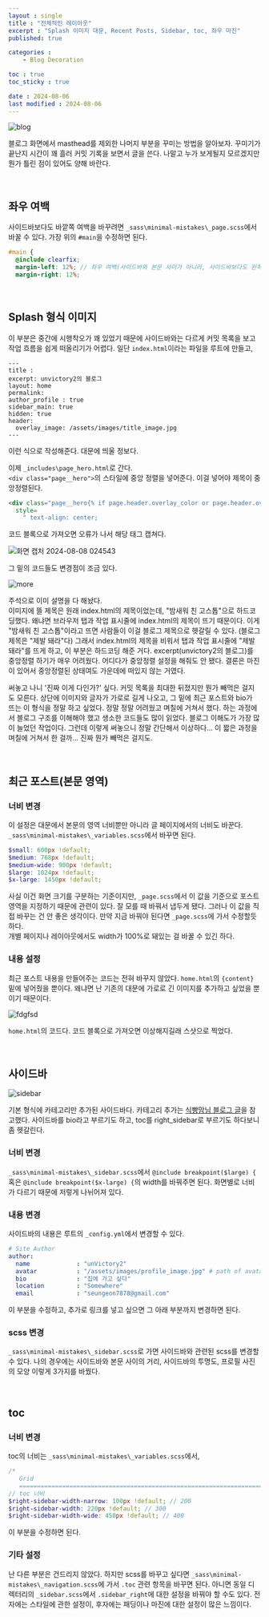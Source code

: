 ```yaml
---
layout : single
title : "전체적인 레이아웃"
excerpt : "Splash 이미지 대문, Recent Posts, Sidebar, toc, 좌우 마진"
published: true

categories : 
    - Blog Decoration

toc : true
toc_sticky : true

date : 2024-08-06
last modified : 2024-08-06
---
```


![blog](https://github.com/user-attachments/assets/7c4199e4-5c68-432e-aa9e-c80bc3a33152)

블로그 화면에서 masthead를 제외한 나머지 부분을 꾸미는 방법을 알아보자. 꾸미기가 끝난지 시간이 꽤 흘러 커밋 기록을 보면서 글을 쓴다. 나말고 누가 보게될지 모르겠지만 뭔가 틀린 점이 있어도 양해 바란다.

<br>

## 좌우 여백
사이드바보다도 바깥쪽 여백을 바꾸려면 `_sass\minimal-mistakes\_page.scss`에서 바꿀 수 있다. 가장 위의 `#main`을 수정하면 된다.
```scss
#main {
  @include clearfix;
  margin-left: 12%; // 좌우 여백(사이드바와 본문 사이가 아니라, 사이드바보다도 왼쪽)
  margin-right: 12%;
```

<br>

## Splash 형식 이미지
이 부분은 중간에 시행착오가 꽤 있었기 때문에 사이드바와는 다르게 커밋 목록을 보고 작업 흐름을 쉽게 떠올리기가 어렵다. 
일단 `index.html`이라는 파일을 루트에 만들고,  
```
---
title : 
excerpt: unvictory2의 블로그
layout: home
permalink:
author_profile : true
sidebar_main: true
hidden: true
header:
  overlay_image: /assets/images/title_image.jpg
---
```
이런 식으로 작성해준다. 대문에 띄울 정보다.  

이제 `_includes\page_hero.html`로 간다.  
`<div class="page__hero">`의 스타일에 중앙 정렬을 넣어준다. 이걸 넣어야 제목이 중앙정렬된다.  
```html
<div class="page__hero{% if page.header.overlay_color or page.header.overlay_image %}--overlay{% endif %}"
  style= 
    " text-align: center; 
```
코드 블록으로 가져오면 오류가 나서 해당 태그 캡쳐다.  

![화면 캡처 2024-08-08 024543](https://github.com/user-attachments/assets/1b475bf8-808e-4ab0-8b73-580378e1e85a)  

그 밑의 코드들도 변경점이 조금 있다.  

![more](https://github.com/user-attachments/assets/f9d4b30e-1580-4b66-a94e-8357d1272421)  

주석으로 이미 설명을 다 해놨다.  
이미지에 뜰 제목은 원래 index.html의 제목이었는데, "밤새워 친 고스톱"으로 하드코딩했다. 왜냐면 브라우저 탭과 작업 표시줄에 index.html의 제목이 뜨기 때문이다. 이게 "밤새워 친 고스톱"이라고 뜨면 사람들이 이걸 블로그 제목으로 헷갈릴 수 있다. (블로그 제목은 "제발 돼라"다) 그래서 index.html의 제목을 비워서 탭과 작업 표시줄에 "제발 돼라"를 뜨게 하고, 이 부분은 하드코딩 해준 거다.
excerpt(unvictory2의 블로그)를 중앙정렬 하기가 매우 어려웠다. 어디다가 중앙정렬 설정을 해줘도 안 됐다. 결론은 마진이 있어서 중앙정렬된 상태여도 가운데에 떠있지 않는 거였다.

써놓고 나니 '진짜 이게 다인가?' 싶다. 커밋 목록을 최대한 뒤졌지만 뭔가 빼먹은 걸지도 모른다. 상단에 이미지와 글자가 가로로 길게 나오고, 그 밑에 최근 포스트와 bio가 뜨는 이 형식을 정말 하고 싶었다. 정말 정말 어려웠고 며칠에 거쳐서 했다. 하는 과정에서 블로그 구조를 이해해야 했고 생소한 코드들도 많이 읽었다. 블로그 이해도가 가장 많이 늘었던 작업이다. 그런데 이렇게 써놓으니 정말 간단해서 이상하다... 이 짧은 과정을 며칠에 거쳐서 한 걸까... 진짜 뭔가 빼먹은 걸지도. 

<br/>

## 최근 포스트(본문 영역)
### 너비 변경
이 설정은 대문에서 본문의 영역 너비뿐만 아니라 글 페이지에서의 너비도 바꾼다. `_sass\minimal-mistakes\_variables.scss`에서 바꾸면 된다. 
```scss
$small: 600px !default;
$medium: 768px !default;
$medium-wide: 900px !default;
$large: 1024px !default;
$x-large: 1450px !default;
```
사실 이건 화면 크기를 구분하는 기준이지만, `_page.scss`에서 이 값을 기준으로 포스트 영역을 지정하기 때문에 관련이 있다. 잘 모를 때 바꿔서 냅두게 됐다. 그러나 이 값을 직접 바꾸는 건 안 좋은 생각이다. 만약 지금 바꿔야 된다면 `_page.scss`에 가서 수정할듯 하다.   
개별 페이지나 레이아웃에서도 width가 100%로 돼있는 걸 바꿀 수 있긴 하다.
### 내용 설정
최근 포스트 내용을 만들어주는 코드는 전혀 바꾸지 않았다. `home.html`의 `{content}` 밑에 넣어줬을 뿐이다. 왜냐면 난 기존의 대문에 가로로 긴 이미지를 추가하고 싶었을 뿐이기 때문이다.  

![fdgfsd](https://github.com/user-attachments/assets/38a611ad-9b99-4394-92c8-fcdd13223ddd)

`home.html`의 코드다. 코드 블록으로 가져오면 이상해지길래 스샷으로 찍었다.

<br/>

## 사이드바
![sidebar](https://github.com/user-attachments/assets/1487c527-4c2d-466c-a537-1d68fb372722)

기본 형식에 카테고리만 추가된 사이드바다. 카테고리 추가는 [식빵맘님 블로그 글](https://ansohxxn.github.io/blog/category/)을 참고했다. 사이드바를 bio라고 부르기도 하고, toc를 right_sidebar로 부르기도 하다보니 좀 헷갈린다.  

### 너비 변경
`_sass\minimal-mistakes\_sidebar.scss`에서 `@include breakpoint($large) {` 혹은 `@include breakpoint($x-large) {`의 width를 바꿔주면 된다. 화면별로 너비가 다르기 때문에 저렇게 나뉘어져 있다.

### 내용 변경
사이드바의 내용은 루트의 `_config.yml`에서 변경할 수 있다. 
```yml
# Site Author
author:
  name             : "unVictory2"
  avatar           : "/assets/images/profile_image.jpg" # path of avatar image, e.g. "/assets/images/bio-photo.jpg"
  bio              : "집에 가고 싶다"
  location         : "Somewhere"
  email            : "seungeon7878@gmail.com"
```
이 부분을 수정하고, 추가로 링크를 넣고 싶으면 그 아래 부분까지 변경하면 된다.



### scss 변경
`_sass\minimal-mistakes\_sidebar.scss`로 가면 사이드바와 관련된 scss를 변경할 수 있다. 나의 경우에는 사이드바와 본문 사이의 거리, 사이드바의 투명도, 프로필 사진의 모양 이렇게 3가지를 바꿨다.

<br>

## toc

### 너비 변경
toc의 너비는 `_sass\minimal-mistakes\_variables.scss`에서, 
```scss
/*
   Grid
   ========================================================================== */
// toc 너비
$right-sidebar-width-narrow: 100px !default; // 200
$right-sidebar-width: 220px !default; // 300
$right-sidebar-width-wide: 450px !default; // 400
```
이 부분을 수정하면 된다. 

### 기타 설정
난 다른 부분은 건드리지 않았다. 하지만 scss를 바꾸고 싶다면 `_sass\minimal-mistakes\_navigation.scss`에 가서 `.toc` 관련 항목을 바꾸면 된다. 아니면 동일 디렉터리의 `_sidebar.scss`에서 `.sidebar_right`에 대한 설정을 바꿔야 할 수도 있다. 전자에는 스타일에 관한 설정이, 후자에는 패딩이나 마진에 대한 설정이 많은 느낌이다. 

